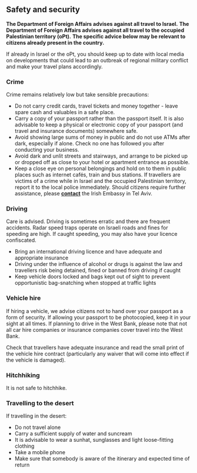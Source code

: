 ## Safety and security

**The Department of Foreign Affairs advises against all travel to Israel.** **The Department of Foreign Affairs advises against all travel to the occupied Palestinian territory (oPt).** **The specific advice below may be relevant to citizens already present in the country.**

If already in Israel or the oPt, you should keep up to date with local media on developments that could lead to an outbreak of regional military conflict and make your travel plans accordingly.

### **Crime**

Crime remains relatively low but take sensible precautions:

* Do not carry credit cards, travel tickets and money together - leave spare cash and valuables in a safe place.
* Carry a copy of your passport rather than the passport itself. It is also advisable to keep a physical or electronic copy of your passport (and travel and insurance documents) somewhere safe.
* Avoid showing large sums of money in public and do not use ATMs after dark, especially if alone. Check no one has followed you after conducting your business.
* Avoid dark and unlit streets and stairways, and arrange to be picked up or dropped off as close to your hotel or apartment entrance as possible.
* Keep a close eye on personal belongings and hold on to them in public places such as internet cafés, train and bus stations. If travellers are victims of a crime while in Israel and the occupied Palestinian territory, report it to the local police immediately. Should citizens require further assistance, please [**contact**](https://www.ireland.ie/en/israel/telaviv/) the Irish Embassy in Tel Aviv.

### **Driving**

Care is advised. Driving is sometimes erratic and there are frequent accidents. Radar speed traps operate on Israeli roads and fines for speeding are high. If caught speeding, you may also have your licence confiscated.

* Bring an international driving licence and have adequate and appropriate insurance
* Driving under the influence of alcohol or drugs is against the law and travellers risk being detained, fined or banned from driving if caught
* Keep vehicle doors locked and bags kept out of sight to prevent opportunistic bag-snatching when stopped at traffic lights

### **Vehicle hire**

If hiring a vehicle, we advise citizens not to hand over your passport as a form of security. If allowing your passport to be photocopied, keep it in your sight at all times. If planning to drive in the West Bank, please note that not all car hire companies or insurance companies cover travel into the West Bank.

Check that travellers have adequate insurance and read the small print of the vehicle hire contract (particularly any waiver that will come into effect if the vehicle is damaged).

### **Hitchhiking**

It is not safe to hitchhike.

### **Travelling to the desert**

If travelling in the desert:

* Do not travel alone
* Carry a sufficient supply of water and suncream
* It is advisable to wear a sunhat, sunglasses and light loose-fitting clothing
* Take a mobile phone
* Make sure that somebody is aware of the itinerary and expected time of return